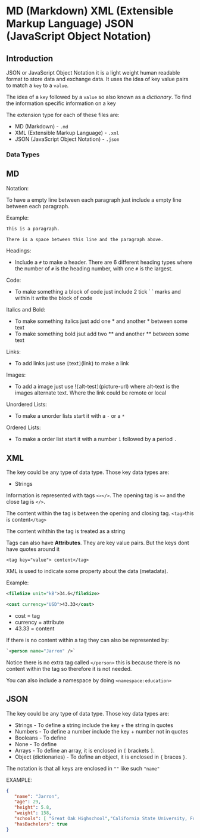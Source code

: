 # MD (Markdown) XML (Extensible Markup Language) JSON (JavaScript Object Notation)

## Introduction

JSON or JavaScript Object Notation it is a light weight human readable format to store data and exchange data. It uses the idea of key value pairs to match a `key` to a `value`. 

The idea of a `key` followed by a `value` so also known as a _dictionary_. To find the information specific information on a key

The extension type for each of these files are:

- MD (Markdown) - `.md`
- XML (Extensible Markup Language) - `.xml`
- JSON (JavaScript Object Notation) - `.json`

### Data Types

MD
---

Notation:

To have a empty line between each paragraph just include a empty line between each paragraph.

Example:
```md
This is a paragraph.

There is a space between this line and the paragraph above.
```

Headings:

- Include a `#` to make a header. There are 6 different heading types where the number of `#` is the heading number, with one `#` is the largest.

Code:

- To make something a block of code just include 2 tick \` \` marks and within it write the block of code

Italics and Bold: 

- To make something italics just add one * and another * between some text
- To make something bold jsut add two ** and another ** between some text

Links:

- To add links just use `[`text`]`(link) to make a link

Images:

- To add a image just use !`[`alt-test`]`(picture-url) where alt-text is the images alternate text. Where the link could be remote or local

Unordered Lists:

- To make a unorder lists start it with a `-` or a `*`

Ordered Lists:

- To make a order list start it with a number `1` followed by a period `.`

XML 
---

The key could be any type of data type. Those key data types are:

- Strings

Information is represented with tags `<></>`. The opening tag is `<>` and the close tag is `</>`.

The content within the tag is between the opening and closing tag. `<tag>`this is content`</tag>`

The content wihthin the tag is treated as a string

Tags can also have **Attributes**. They are key value pairs. But the keys dont have quotes around it

`<tag key="value"> content</tag>`

XML is used to indicate some property about the data (metadata).

Example:
```xml
<fileSize unit="kB">34.6</fileSize>

<cost currency="USD">43.33</cost>
```

- cost = tag
- currency = attribute
- 43.33 = content

If there is no content within a tag they can also be represented by:
```xml
`<person name="Jarron" />`
```

Notice there is no extra tag called `</person>` this is because there is no content within the tag so therefore it is not needed.

You can also include a namespace by doing `<namespace:education>`

JSON
---

The key could be any type of data type. Those key data types are:

- Strings - To define a string include the key + the string in quotes
- Numbers - To define a number include the key + number not in quotes
- Booleans - To define 
- None - To define 
- Arrays - To define an array, it is enclosed in `[` brackets `]`.
- Object (dictionaries) - To define an object, it is enclosed in `{` braces `}`.

The notation is that all keys are enclosed in `""` like such `"name"`

EXAMPLE:
```json
{
   "name": "Jarron",
   "age": 29,
   "height": 5.8,
   "weight": 158,
   "schools": [ "Great Oak Highschool","California State University, Fullerton" ],
   "hasBachelors": true
}
```


